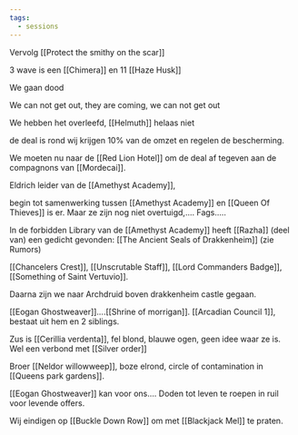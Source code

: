 ```yaml
---
tags:
  - sessions
---
```


Vervolg [[Protect the smithy on the scar]]

3 wave is een [[Chimera]] en 11 [[Haze Husk]]

We gaan dood

We can not get out, they are coming, we can not get out

We hebben het overleefd, [[Helmuth]] helaas niet

de deal is rond wij krijgen 10% van de omzet en regelen de bescherming.

We moeten nu naar de [[Red Lion Hotel]] om de deal af tegeven aan de compagnons van [[Mordecai]].

Eldrich leider van de [[Amethyst Academy]],

begin tot samenwerking tussen [[Amethyst Academy]] en [[Queen Of Thieves]] is er. Maar ze zijn nog niet overtuigd,…. Fags…..

In de forbidden Library van de [[Amethyst Academy]] heeft [[Razha]] (deel van) een gedicht gevonden: [[The Ancient Seals of Drakkenheim]] (zie Rumors)

[[Chancelers Crest]], [[Unscrutable Staff]], [[Lord Commanders Badge]], [[Something of Saint Vertuvio]].

Daarna zijn we naar Archdruid boven drakkenheim castle gegaan.

[[Eogan Ghostweaver]]….[[Shrine of morrigan]]. [[Arcadian Council 1]], bestaat uit hem en 2 siblings.

Zus is [[Cerillia verdenta]], fel blond, blauwe ogen, geen idee waar ze is. Wel een verbond met [[Silver order]]

Broer [[Neldor willowweep]], boze elrond, circle of contamination in [[Queens park gardens]].

[[Eogan Ghostweaver]] kan voor ons…. Doden tot leven te roepen in ruil voor levende offers.

Wij eindigen op [[Buckle Down Row]] om met [[Blackjack Mel]] te praten.
